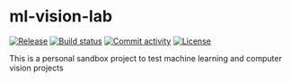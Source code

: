 # ml-vision-lab

[![Release](https://img.shields.io/github/v/release/bkm82/ml-vision-lab)](https://img.shields.io/github/v/release/bkm82/ml-vision-lab)
[![Build status](https://img.shields.io/github/actions/workflow/status/bkm82/ml-vision-lab/main.yml?branch=main)](https://github.com/bkm82/ml-vision-lab/actions/workflows/main.yml?query=branch%3Amain)
[![Commit activity](https://img.shields.io/github/commit-activity/m/bkm82/ml-vision-lab)](https://img.shields.io/github/commit-activity/m/bkm82/ml-vision-lab)
[![License](https://img.shields.io/github/license/bkm82/ml-vision-lab)](https://img.shields.io/github/license/bkm82/ml-vision-lab)

This is a personal sandbox project to test machine learning and computer vision projects
